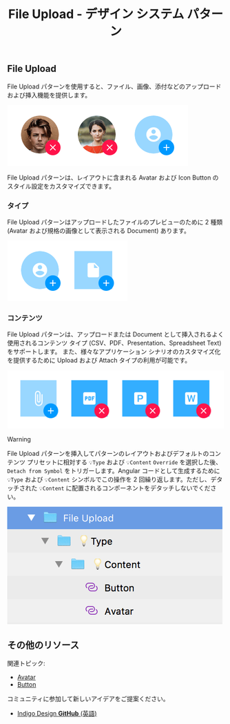 ﻿---
title: File Upload - デザイン システム パターン
_description: File Upload パターン シンボルはファイルのアップロードまたは挿入のユーザー インターフェイスを提供します。
_keywords: デザイン システム, Sketch, Ignite UI for Angular, パターン, UI ライブラリ, ウィジェット
_language: ja
---

## File Upload

File Upload パターンを使用すると、ファイル、画像、添付などのアップロードおよび挿入機能を提供します。

<img src="../images/file-upload_demo.png" srcset="../images/file-upload_demo@2x.png 2x" />

File Upload パターンは、レイアウトに含まれる Avatar および Icon Button のスタイル設定をカスタマイズできます。

### タイプ

File Upload パターンはアップロードしたファイルのプレビューのために 2 種類 (Avatar および規格の画像として表示される Document) あります。

<img src="../images/file-upload_type.png" srcset="../images/file-upload_type@2x.png 2x" />

### コンテンツ

File Upload パターンは、アップロードまたは Document として挿入されるよく使用されるコンテンツ タイプ (CSV、PDF、Presentation、Spreadsheet Text) をサポートします。 また、様々なアプリケーション シナリオのカスタマイズ化を提供するために Upload および Attach タイプの利用が可能です。

<img src="../images/file-upload_content.png" srcset="../images/file-upload_content@2x.png 2x" />

> [!WARNING]
> File Upload パターンを挿入してパターンのレイアウトおよびデフォルトのコンテンツ プリセットに相対する `💡Type` および `💡Content` `Override` を選択した後、`Detach from Symbol` をトリガーします。Angular コードとして生成するために `💡Type` および `💡Content` シンボルでこの操作を 2 回繰り返します。ただし、デタッチされた `💡Content` に配置されるコンポーネントをデタッチしないでください。

<img src="../images/file_upload_detach.png" />

## その他のリソース

関連トピック:

- [Avatar](../components/avatar.md)
- [Button](../components/button.md)
  <div class="divider--half"></div>

コミュニティに参加して新しいアイデアをご提案ください。

- [Indigo Design **GitHub** (英語)](https://github.com/IgniteUI/design-system-docfx)
